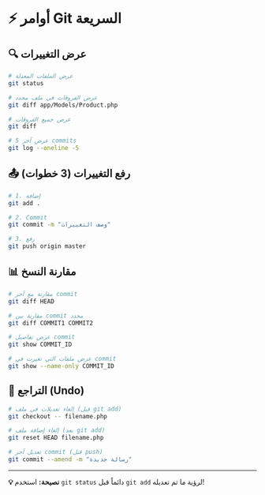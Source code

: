 # ⚡ أوامر Git السريعة

## 🔍 عرض التغييرات

```bash
# عرض الملفات المعدلة
git status

# عرض الفروقات في ملف محدد
git diff app/Models/Product.php

# عرض جميع الفروقات
git diff

# عرض آخر 5 commits
git log --oneline -5
```

## 📤 رفع التغييرات (3 خطوات)

```bash
# 1. إضافة
git add .

# 2. Commit
git commit -m "وصف التغييرات"

# 3. رفع
git push origin master
```

## 📊 مقارنة النسخ

```bash
# مقارنة مع آخر commit
git diff HEAD

# مقارنة بين commit محدد
git diff COMMIT1 COMMIT2

# عرض تفاصيل commit
git show COMMIT_ID

# عرض ملفات التي تغيرت في commit
git show --name-only COMMIT_ID
```

## 🔄 التراجع (Undo)

```bash
# إلغاء تعديلات في ملف (قبل git add)
git checkout -- filename.php

# إلغاء إضافة ملف (بعد git add)
git reset HEAD filename.php

# تعديل آخر commit (قبل push)
git commit --amend -m "رسالة جديدة"
```

---

**💡 نصيحة:** استخدم `git status` دائماً قبل `git add` لرؤية ما تم تعديله!

